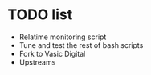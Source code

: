 # TODO list

- Relatime monitoring script
- Tune and test the rest of bash scripts
- Fork to Vasic Digital
- Upstreams
